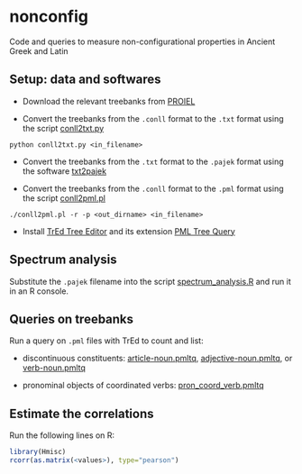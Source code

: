 # nonconfig
Code and queries to measure non-configurational properties in Ancient Greek and Latin

## Setup: data and softwares

- Download the relevant treebanks from [PROIEL](https://proiel.github.io/)

- Convert the treebanks from the ```.conll``` format to the ```.txt``` format using the script [conll2txt.py](scripts/conll2txt.py)
```
python conll2txt.py <in_filename>
```
- Convert the treebanks from the ```.txt``` format to the ```.pajek``` format using the software [txt2pajek](http://www.pfeffer.at/txt2pajek/)

- Convert the treebanks from the ```.conll``` format to the ```.pml``` format using the script [conll2pml.pl](scripts/conll2pml.pl)
```
./conll2pml.pl -r -p <out_dirname> <in_filename>
```

- Install [TrEd Tree Editor](https://ufal.mff.cuni.cz/tred/) and its extension [PML Tree Query](https://ufal.mff.cuni.cz/pmltq/)

## Spectrum analysis

Substitute the ```.pajek``` filename into the script [spectrum_analysis.R](spectrum_analysis.R) and run it in an R console.

## Queries on treebanks

Run a query on ```.pml``` files with TrEd to count and list:

- discontinuous constituents: [article-noun.pmltq](scripts/article-noun.pmltq), [adjective-noun.pmltq](scripts/adjective-noun.pmltq), or [verb-noun.pmltq](scripts/verb-noun.pmltq)

- pronominal objects of coordinated verbs: [pron_coord_verb.pmltq](scripts/pron_coord_verb.pmltq)



## Estimate the correlations
Run the following lines on R:

```r
library(Hmisc)
rcorr(as.matrix(<values>), type="pearson")
```
